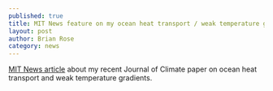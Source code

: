 ```yaml
---
published: true
title: MIT News feature on my ocean heat transport / weak temperature gradient paper
layout: post
author: Brian Rose 
category: news
---
```


[MIT News article](http://web.mit.edu/newsoffice/2013/demystifying-the-cretaceous-hothouse.html) about my recent Journal of Climate paper on ocean heat transport and weak temperature gradients.
